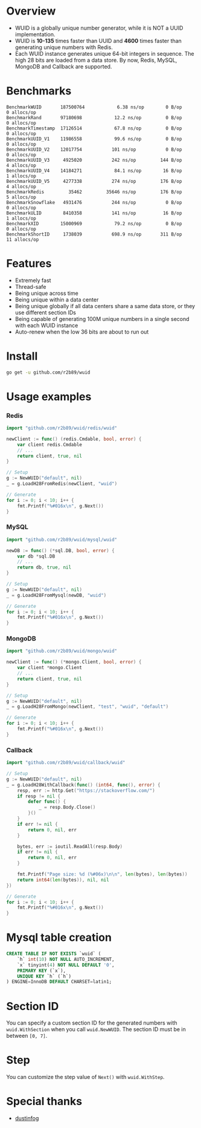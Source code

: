 # Overview
- WUID is a globally unique number generator, while it is NOT a UUID implementation.
- WUID is **10-135** times faster than UUID and **4600** times faster than generating unique numbers with Redis.
- Each WUID instance generates unique 64-bit integers in sequence. The high 28 bits are loaded from a data store. By now, Redis, MySQL, MongoDB and Callback are supported.

# Benchmarks
```
BenchmarkWUID       187500764            6.38 ns/op        0 B/op          0 allocs/op
BenchmarkRand       97180698            12.2 ns/op         0 B/op          0 allocs/op
BenchmarkTimestamp  17126514            67.8 ns/op         0 B/op          0 allocs/op
BenchmarkUUID_V1    11986558            99.6 ns/op         0 B/op          0 allocs/op
BenchmarkUUID_V2    12017754           101 ns/op           0 B/op          0 allocs/op
BenchmarkUUID_V3     4925020           242 ns/op         144 B/op          4 allocs/op
BenchmarkUUID_V4    14184271            84.1 ns/op        16 B/op          1 allocs/op
BenchmarkUUID_V5     4277338           274 ns/op         176 B/op          4 allocs/op
BenchmarkRedis         35462         35646 ns/op         176 B/op          5 allocs/op
BenchmarkSnowflake   4931476           244 ns/op           0 B/op          0 allocs/op
BenchmarkULID        8410358           141 ns/op          16 B/op          1 allocs/op
BenchmarkXID        15000969            79.2 ns/op         0 B/op          0 allocs/op
BenchmarkShortID     1738039           698.9 ns/op       311 B/op         11 allocs/op
```

# Features
- Extremely fast
- Thread-safe
- Being unique across time
- Being unique within a data center
- Being unique globally if all data centers share a same data store, or they use different section IDs
- Being capable of generating 100M unique numbers in a single second with each WUID instance
- Auto-renew when the low 36 bits are about to run out

# Install
``` bash
go get -u github.com/r2b89/wuid
```

# Usage examples
### Redis
``` go
import "github.com/r2b89/wuid/redis/wuid"

newClient := func() (redis.Cmdable, bool, error) {
    var client redis.Cmdable
    // ...
    return client, true, nil
}

// Setup
g := NewWUID("default", nil)
_ = g.LoadH28FromRedis(newClient, "wuid")

// Generate
for i := 0; i < 10; i++ {
    fmt.Printf("%#016x\n", g.Next())
}
```

### MySQL
``` go
import "github.com/r2b89/wuid/mysql/wuid"

newDB := func() (*sql.DB, bool, error) {
    var db *sql.DB
    // ...
    return db, true, nil
}

// Setup
g := NewWUID("default", nil)
_ = g.LoadH28FromMysql(newDB, "wuid")

// Generate
for i := 0; i < 10; i++ {
    fmt.Printf("%#016x\n", g.Next())
}
```

### MongoDB
``` go
import "github.com/r2b89/wuid/mongo/wuid"

newClient := func() (*mongo.Client, bool, error) {
    var client *mongo.Client
    // ...
    return client, true, nil
}

// Setup
g := NewWUID("default", nil)
_ = g.LoadH28FromMongo(newClient, "test", "wuid", "default")

// Generate
for i := 0; i < 10; i++ {
    fmt.Printf("%#016x\n", g.Next())
}
```

### Callback
``` go
import "github.com/r2b89/wuid/callback/wuid"

// Setup
g := NewWUID("default", nil)
_ = g.LoadH28WithCallback(func() (int64, func(), error) {
    resp, err := http.Get("https://stackoverflow.com/")
    if resp != nil {
        defer func() {
            _ = resp.Body.Close()
        }()
    }
    if err != nil {
        return 0, nil, err
    }

    bytes, err := ioutil.ReadAll(resp.Body)
    if err != nil {
        return 0, nil, err
    }

    fmt.Printf("Page size: %d (%#06x)\n\n", len(bytes), len(bytes))
    return int64(len(bytes)), nil, nil
})

// Generate
for i := 0; i < 10; i++ {
    fmt.Printf("%#016x\n", g.Next())
}
```

# Mysql table creation
``` sql
CREATE TABLE IF NOT EXISTS `wuid` (
    `h` int(10) NOT NULL AUTO_INCREMENT,
    `x` tinyint(4) NOT NULL DEFAULT '0',
    PRIMARY KEY (`x`),
    UNIQUE KEY `h` (`h`)
) ENGINE=InnoDB DEFAULT CHARSET=latin1;
```

# Section ID
You can specify a custom section ID for the generated numbers with `wuid.WithSection` when you call `wuid.NewWUID`. The section ID must be in between `[0, 7]`.

# Step
You can customize the step value of `Next()` with `wuid.WithStep`.

# Special thanks
- [dustinfog](https://github.com/dustinfog)
